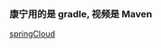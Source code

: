 ### 康宁用的是 gradle, 视频是 Maven

[springCloud](https://www.bilibili.com/video/BV18E411x7eT?p=2&vd_source=39f266c622d872c7f9fb6ec3d2ad3a60)

